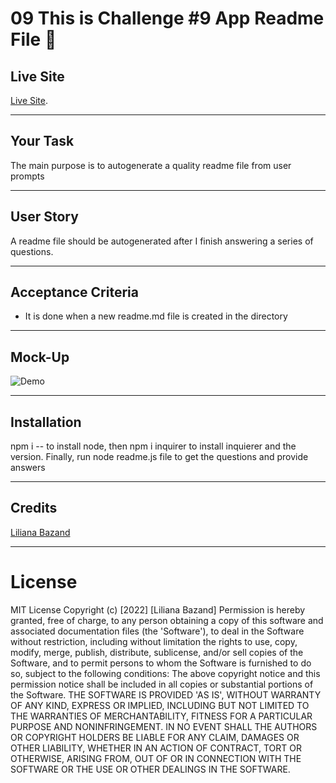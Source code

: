 
  
# 09 This is Challenge #9 App Readme File 🎉

## Live Site
[Live Site](https://google.com).
    
----    
## Your Task
    
The main purpose is to autogenerate a quality readme file from user prompts



-----
## User Story

A readme file should be autogenerated after I finish answering a series of questions.


----
## Acceptance Criteria

* It is done when a new readme.md file is created in the directory
    


----
## Mock-Up
    
![Demo](./assets/videos/readme.gif)


----
## Installation
npm i -- to install node, then npm i inquirer to  install inquierer  and the version. Finally, run node readme.js file to get the questions and provide answers

-----
## Credits

[Liliana Bazand](https://github.com/lilianaba)

----
# License
MIT License 
Copyright (c) [2022] [Liliana Bazand]
Permission is hereby granted, free of charge, to any person obtaining a copy
of this software and associated documentation files (the 'Software'), to deal
in the Software without restriction, including without limitation the rights
to use, copy, modify, merge, publish, distribute, sublicense, and/or sell
copies of the Software, and to permit persons to whom the Software is
furnished to do so, subject to the following conditions:
The above copyright notice and this permission notice shall be included in all
copies or substantial portions of the Software.
THE SOFTWARE IS PROVIDED 'AS IS', WITHOUT WARRANTY OF ANY KIND, EXPRESS OR
      IMPLIED, INCLUDING BUT NOT LIMITED TO THE WARRANTIES OF MERCHANTABILITY,
FITNESS FOR A PARTICULAR PURPOSE AND NONINFRINGEMENT. IN NO EVENT SHALL THE
AUTHORS OR COPYRIGHT HOLDERS BE LIABLE FOR ANY CLAIM, DAMAGES OR OTHER
LIABILITY, WHETHER IN AN ACTION OF CONTRACT, TORT OR OTHERWISE, ARISING FROM,
OUT OF OR IN CONNECTION WITH THE SOFTWARE OR THE USE OR OTHER DEALINGS IN THE
SOFTWARE.
    